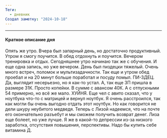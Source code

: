 ```yaml
---
Теги:
  - дневник
Создал заметку: "2024-10-18"
---
```

---
#### Краткое описание дня

Опять же утро. Вчера был запарный день, но достаточно продуктивный. Утром я смогу поучится. В обед отдохнуть и поучится. Вечером тренировка и отдых.
Сегодняшнее утро начинаю так же с обучения.
И еще одна запись, но уже вечером. День был пиздецки тяжелый. Очень много встреч, поломок и мультизадачности. Так еще и утром обед проебал и на 20 минут больше поработал и посуду помыл. ПИ-ЗДЕЦ. Да, выглядит несерьезно, но я как-то устал. 
А, так еще ЗП пришла в размере 31К. Просто копейки. В сумме с авансом 40К. А с отпускными 54 примерно, но всё же мало. ХУЙНЯ.
Еще чел с авито сказал, что у ноутбука что-то с матрицей и вернул ноутбук. Я очень расстроился, так как могли бы очень выгодно отдать этот ноутбук. Но как говорится не дели шкуру неубитого медведя. 
Теперь с Лизой надеемся, что на почте его окончательно разъебут и мы сможем получить возврат денег. 
Лиза еще болеет, но уже лучше.
Я же в какой-то депрессии из-за низкого заработка, отсутствия повышения, перспективы. Надо бы купить себе витамина Д.